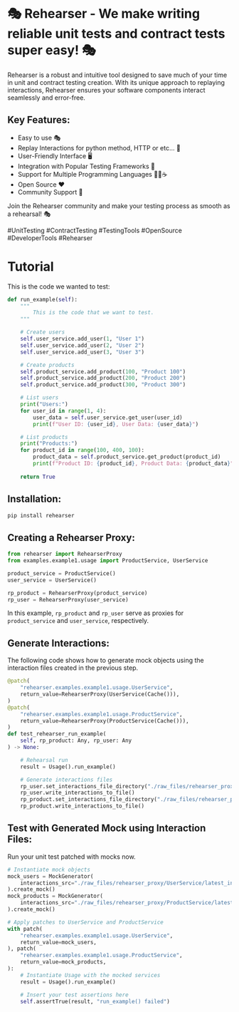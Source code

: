 # 🎭 Rehearser - We make writing reliable unit tests and contract tests super easy! 🎭

Rehearser is a robust and intuitive tool designed to save much of your time in unit and contract testing creation. With its unique approach to replaying interactions, Rehearser ensures your software components interact seamlessly and error-free.

## Key Features:

- Easy to use 🎭
- Replay Interactions for python method, HTTP or etc... 🔄
- User-Friendly Interface 🖥️
- Integration with Popular Testing Frameworks 🤖
- Support for Multiple Programming Languages 🐍🌐☕
- Open Source ❤️
- Community Support 👫

Join the Rehearser community and make your testing process as smooth as a rehearsal! 🎭

#UnitTesting #ContractTesting #TestingTools #OpenSource #DeveloperTools #Rehearser

# Tutorial

This is the code we wanted to test:
```python
def run_example(self):
    """
        This is the code that we want to test.
    """

    # Create users
    self.user_service.add_user(1, "User 1")
    self.user_service.add_user(2, "User 2")
    self.user_service.add_user(3, "User 3")

    # Create products
    self.product_service.add_product(100, "Product 100")
    self.product_service.add_product(200, "Product 200")
    self.product_service.add_product(300, "Product 300")

    # List users
    print("Users:")
    for user_id in range(1, 4):
        user_data = self.user_service.get_user(user_id)
        print(f"User ID: {user_id}, User Data: {user_data}")

    # List products
    print("Products:")
    for product_id in range(100, 400, 100):
        product_data = self.product_service.get_product(product_id)
        print(f"Product ID: {product_id}, Product Data: {product_data}")
        
    return True
```

## **Installation**:

```bash
pip install rehearser
```

## **Creating a Rehearser Proxy**: 

```python
from rehearser import RehearserProxy
from examples.example1.usage import ProductService, UserService

product_service = ProductService()
user_service = UserService()

rp_product = RehearserProxy(product_service)
rp_user = RehearserProxy(user_service)
```

In this example, `rp_product` and `rp_user` serve as proxies for `product_service` and `user_service`, respectively.

## **Generate Interactions**: 
The following code shows how to generate mock objects using the interaction files created in the previous step.
```python
@patch(
    "rehearser.examples.example1.usage.UserService",
    return_value=RehearserProxy(UserService(Cache())),
)
@patch(
    "rehearser.examples.example1.usage.ProductService",
    return_value=RehearserProxy(ProductService(Cache())),
)
def test_rehearser_run_example(
    self, rp_product: Any, rp_user: Any
) -> None:

    # Rehearsal run
    result = Usage().run_example()

    # Generate interactions files
    rp_user.set_interactions_file_directory("./raw_files/rehearser_proxy/")
    rp_user.write_interactions_to_file()
    rp_product.set_interactions_file_directory("./raw_files/rehearser_proxy/")
    rp_product.write_interactions_to_file()

```

## **Test with Generated Mock using Interaction Files**:
Run your unit test patched with mocks now.
```python
# Instantiate mock objects
mock_users = MockGenerator(
    interactions_src="./raw_files/rehearser_proxy/UserService/latest_interactions.json"
).create_mock()
mock_products = MockGenerator(
    interactions_src="./raw_files/rehearser_proxy/ProductService/latest_interactions.json"
).create_mock()

# Apply patches to UserService and ProductService
with patch(
    "rehearser.examples.example1.usage.UserService",
    return_value=mock_users,
), patch(
    "rehearser.examples.example1.usage.ProductService",
    return_value=mock_products,
):
    # Instantiate Usage with the mocked services
    result = Usage().run_example()

    # Insert your test assertions here
    self.assertTrue(result, "run_example() failed")
```
